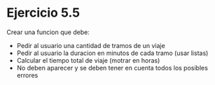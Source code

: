 # **Ejercicio 5.5**

Crear una funcion que debe:

-   Pedir al usuario una cantidad de tramos de un viaje
-   Pedir al usuario la duracion en minutos de cada tramo (usar listas)
-   Calcular el tiempo total de viaje (motrar en horas)
-   No deben aparecer y se deben tener en cuenta todos los posibles errores
